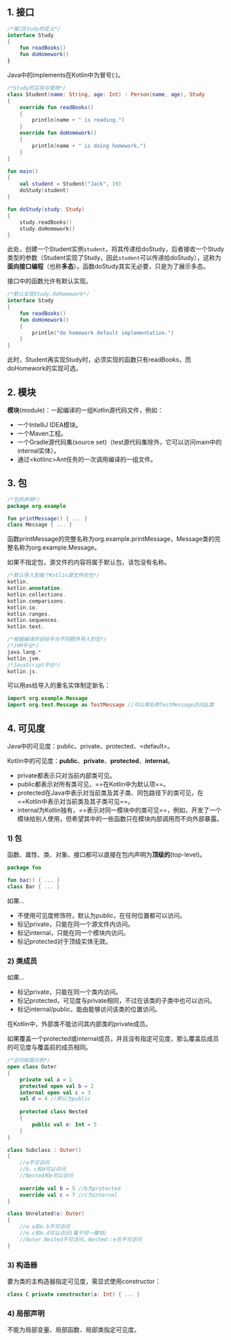 ## 1. 接口

```kotlin
/*接口Study的定义*/
interface Study
{
    fun readBooks()
    fun doHomework()
}
```

Java中的implements在Kotlin中为冒号(:)。

```kotlin
/*Study的实现与使用*/
class Student(name: String, age: Int) : Person(name, age), Study
{
	override fun readBooks()
	{
		println(name + " is reading.")
	}
	override fun doHomework()
	{
		println(name + " is doing homework.")
	}
}

fun main()
{
	val student = Student("Jack", 19)
	doStudy(student)
}

fun doStudy(study: Study)
{
	study.readBooks()
	study.doHomework()
}
```

此处，创建一个Student实例`student`，将其传递给doStudy，后者接收一个Study类型的参数（Student实现了Study，因此`student`可以传递给doStudy），这称为**面向接口编程**（也称**多态**）。函数doStudy其实无必要，只是为了展示多态。

接口中的函数允许有默认实现。

```kotlin
/*默认实现Study.doHomework*/
interface Study
{
	fun readBooks()
	fun doHomework()
	{
		println("do homework default implementation.")
	}
}
```

此时，Student再实现Study时，必须实现的函数只有readBooks，而doHomework的实现可选。

## 2. 模块

**模块**(module)：一起编译的一组Kotlin源代码文件，例如：

- 一个IntelliJ IDEA模块。
- 一个Maven工程。
- 一个Gradle源代码集(source set)（test源代码集除外，它可以访问main中的internal实体）。
- 通过\<kotlinc>Ant任务的一次调用编译的一组文件。

## 3. 包

```kotlin
/*包的声明*/
package org.example

fun printMessage() { ... }
class Message { ... }
```

函数printMessage的完整名称为org.example.printMessage，Message类的完整名称为org.example.Message。

如果不指定包，源文件的内容将属于默认包，该包没有名称。

```kotlin
/*默认导入到每个Kotlin源文件的包*/
kotlin.
kotlin.annotation.
kotlin.collections.
kotlin.comparisons.
kotlin.io.
kotlin.ranges.
kotlin.sequences.
kotlin.text.

/*根据编译的目标平台不同额外导入的包*/
/*JVM平台*/
java.lang.*
kotlin.jvm.
/*JavaScript平台*/
kotlin.js.
```

可以用as给导入的重名实体制定新名：

```kotlin
import org.example.Message
import org.test.Message as TestMessage //可以用名称TestMessage访问此类
```

## 4. 可见度

Java中的可见度：public、private、protected、\<default>。

Kotlin中的可见度：**public**、**private**、**protected**、**internal**。

- private都表示只对当前内部类可见。
- public都表示对所有类可见，==在Kotlin中为默认项==。
- protected在Java中表示对当前类及其子类、同包路径下的类可见，在==Kotlin中表示对当前类及其子类可见==。
- internal为Kotlin独有，==表示对同一模块中的类可见==，例如，开发了一个模块给别人使用，但希望其中的一些函数只在模块内部调用而不向外部暴露。

### 1) 包

函数、属性、类、对象、接口都可以直接在包内声明为**顶级的**(top-level)。

```kotlin
package foo

fun baz() { ... }
class Bar { ... }
```

如果...

- 不使用可见度修饰符，默认为public，在任何位置都可以访问。
- 标记private，只能在同一个源文件内访问。
- 标记internal，只能在同一个模块内访问。
- 标记protected对于顶级实体无效。

### 2) 类成员

如果...

- 标记private，只能在同一个类内访问。
- 标记protected，可见度与private相同，不过在该类的子类中也可以访问。
- 标记internal/public，能由能够访问该类的位置访问。

在Kotlin中，外部类不能访问其内部类的private成员。

如果覆盖一个protected或internal成员，并且没有指定可见度，那么覆盖后成员的可见度与覆盖前的成员相同。

```kotlin
/*访问权限示例*/
open class Outer
{
    private val a = 1
    protected open val b = 2
    internal open val c = 3
    val d = 4 //默认为public
	
    protected class Nested
	{
        public val e: Int = 5
    }
}

class Subclass : Outer()
{
    //a不可访问
    //b、c和d可以访问
    //Nested和e可以访问
	
    override val b = 5 //b为protected
    override val c = 7 //c为internal
}

class Unrelated(o: Outer)
{
    //o.a和o.b不可访问
    //o.c和o.d可以访问(属于同一模块)
    //Outer.Nested不可访问，Nested::e也不可访问
}
```

### 3) 构造器

要为类的主构造器指定可见度，需显式使用constructor：

```kotlin
class C private constructor(a: Int) { ... }
```

### 4) 局部声明

不能为局部变量、局部函数、局部类指定可见度。